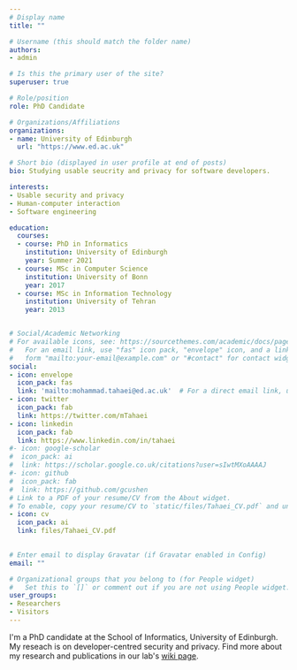 ```yaml
---
# Display name
title: ""

# Username (this should match the folder name)
authors:
- admin

# Is this the primary user of the site?
superuser: true

# Role/position
role: PhD Candidate

# Organizations/Affiliations
organizations:
- name: University of Edinburgh
  url: "https://www.ed.ac.uk"

# Short bio (displayed in user profile at end of posts)
bio: Studying usable seucrity and privacy for software developers.

interests:
- Usable security and privacy
- Human-computer interaction
- Software engineering

education:
  courses:
  - course: PhD in Informatics
    institution: University of Edinburgh
    year: Summer 2021
  - course: MSc in Computer Science
    institution: University of Bonn
    year: 2017
  - course: MSc in Information Technology
    institution: University of Tehran
    year: 2013


# Social/Academic Networking
# For available icons, see: https://sourcethemes.com/academic/docs/page-builder/#icons
#   For an email link, use "fas" icon pack, "envelope" icon, and a link in the
#   form "mailto:your-email@example.com" or "#contact" for contact widget.
social:
- icon: envelope
  icon_pack: fas
  link: 'mailto:mohammad.tahaei@ed.ac.uk'  # For a direct email link, use "mailto:mohammad.tahaei@ed.ac.uk".
- icon: twitter
  icon_pack: fab
  link: https://twitter.com/mTahaei
- icon: linkedin
  icon_pack: fab
  link: https://www.linkedin.com/in/tahaei
#- icon: google-scholar
#  icon_pack: ai
#  link: https://scholar.google.co.uk/citations?user=sIwtMXoAAAAJ
#- icon: github
#  icon_pack: fab
#  link: https://github.com/gcushen
# Link to a PDF of your resume/CV from the About widget.
# To enable, copy your resume/CV to `static/files/Tahaei_CV.pdf` and uncomment the lines below.
- icon: cv
  icon_pack: ai
  link: files/Tahaei_CV.pdf
 

# Enter email to display Gravatar (if Gravatar enabled in Config)
email: ""

# Organizational groups that you belong to (for People widget)
#   Set this to `[]` or comment out if you are not using People widget.
user_groups:
- Researchers
- Visitors
---
```


I'm a PhD candidate at the School of Informatics, University of Edinburgh. My reseach is on developer-centred security and privacy. Find more about my research and publications in our lab's [wiki page](https://www.wiki.ed.ac.uk/display/TRG/Developer-Centred+Security+and+Privacy). 